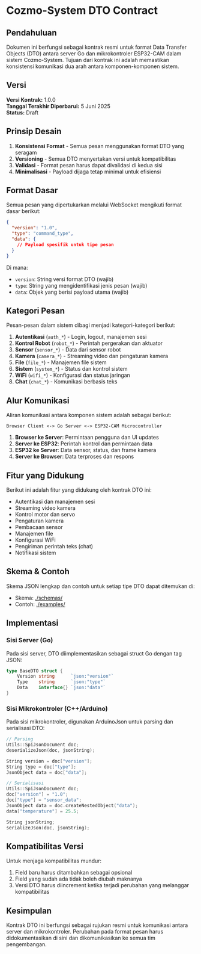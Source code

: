 # Cozmo-System DTO Contract

## Pendahuluan

Dokumen ini berfungsi sebagai kontrak resmi untuk format Data Transfer Objects (DTO) antara server Go dan mikrokontroler ESP32-CAM dalam sistem Cozmo-System. Tujuan dari kontrak ini adalah memastikan konsistensi komunikasi dua arah antara komponen-komponen sistem.

## Versi

**Versi Kontrak:** 1.0.0  
**Tanggal Terakhir Diperbarui:** 5 Juni 2025  
**Status:** Draft

## Prinsip Desain

1. **Konsistensi Format** - Semua pesan menggunakan format DTO yang seragam
2. **Versioning** - Semua DTO menyertakan versi untuk kompatibilitas
3. **Validasi** - Format pesan harus dapat divalidasi di kedua sisi
4. **Minimalisasi** - Payload dijaga tetap minimal untuk efisiensi

## Format Dasar

Semua pesan yang dipertukarkan melalui WebSocket mengikuti format dasar berikut:

```json
{
  "version": "1.0",
  "type": "command_type",
  "data": {
    // Payload spesifik untuk tipe pesan
  }
}
```

Di mana:
- `version`: String versi format DTO (wajib)
- `type`: String yang mengidentifikasi jenis pesan (wajib)
- `data`: Objek yang berisi payload utama (wajib)

## Kategori Pesan

Pesan-pesan dalam sistem dibagi menjadi kategori-kategori berikut:

1. **Autentikasi** (`auth_*`) - Login, logout, manajemen sesi
2. **Kontrol Robot** (`robot_*`) - Perintah pergerakan dan aktuator
3. **Sensor** (`sensor_*`) - Data dari sensor robot
4. **Kamera** (`camera_*`) - Streaming video dan pengaturan kamera
5. **File** (`file_*`) - Manajemen file sistem
6. **Sistem** (`system_*`) - Status dan kontrol sistem
7. **WiFi** (`wifi_*`) - Konfigurasi dan status jaringan
8. **Chat** (`chat_*`) - Komunikasi berbasis teks

## Alur Komunikasi

Aliran komunikasi antara komponen sistem adalah sebagai berikut:

```
Browser Client <-> Go Server <-> ESP32-CAM Microcontroller
```

1. **Browser ke Server**: Permintaan pengguna dan UI updates
2. **Server ke ESP32**: Perintah kontrol dan permintaan data
3. **ESP32 ke Server**: Data sensor, status, dan frame kamera
4. **Server ke Browser**: Data terproses dan respons

## Fitur yang Didukung

Berikut ini adalah fitur yang didukung oleh kontrak DTO ini:

- Autentikasi dan manajemen sesi
- Streaming video kamera
- Kontrol motor dan servo
- Pengaturan kamera
- Pembacaan sensor
- Manajemen file
- Konfigurasi WiFi
- Pengiriman perintah teks (chat)
- Notifikasi sistem

## Skema & Contoh

Skema JSON lengkap dan contoh untuk setiap tipe DTO dapat ditemukan di:

- Skema: [./schemas/](./schemas/)
- Contoh: [./examples/](./examples/)

## Implementasi

### Sisi Server (Go)

Pada sisi server, DTO diimplementasikan sebagai struct Go dengan tag JSON:

```go
type BaseDTO struct {
    Version string      `json:"version"`
    Type    string      `json:"type"`
    Data    interface{} `json:"data"`
}
```

### Sisi Mikrokontroler (C++/Arduino)

Pada sisi mikrokontroler, digunakan ArduinoJson untuk parsing dan serialisasi DTO:

```cpp
// Parsing
Utils::SpiJsonDocument doc;
deserializeJson(doc, jsonString);

String version = doc["version"];
String type = doc["type"];
JsonObject data = doc["data"];

// Serialisasi
Utils::SpiJsonDocument doc;
doc["version"] = "1.0";
doc["type"] = "sensor_data";
JsonObject data = doc.createNestedObject("data");
data["temperature"] = 25.5;

String jsonString;
serializeJson(doc, jsonString);
```

## Kompatibilitas Versi

Untuk menjaga kompatibilitas mundur:

1. Field baru harus ditambahkan sebagai opsional
2. Field yang sudah ada tidak boleh diubah maknanya
3. Versi DTO harus diincrement ketika terjadi perubahan yang melanggar kompatibilitas

## Kesimpulan

Kontrak DTO ini berfungsi sebagai rujukan resmi untuk komunikasi antara server dan mikrokontroler. Perubahan pada format pesan harus didokumentasikan di sini dan dikomunikasikan ke semua tim pengembangan.
